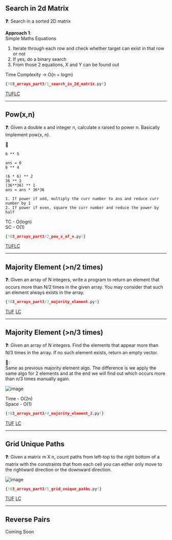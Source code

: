 ## Search in 2d Matrix

**❓**: Search in a sorted 2D matrix<br>

**Approach 1**:<br>
Simple Maths Equations<br>
1. Iterate through each row and check whether target can exist in that row or not<br>
2. If yes, do a binary search<br>
3. From those 2 equations, X and Y can be found out<br>

Time Complexity -> O(n + logm)

```py
{!03_arrays_part3/1_search_in_2d_matrix.py!}
```
[TUF](https://takeuforward.org/data-structure/search-in-a-sorted-2d-matrix/)[LC](https://leetcode.com/problems/search-a-2d-matrix/)<br>

---

## Pow(x,n)

**❓**: Given a double x and integer n, calculate x raised to power n. Basically Implement pow(x, n).<br>

**🧠**<br>
```
6 ** 5

ans = 6
6 ** 4

(6 * 6) ** 2
36 ** 2
(36**36) ** 1
ans = ans * 36*36

1. If power if odd, multiply the curr number to ans and reduce curr number by 1
2. If power if even, square the curr number and reduce the power by half
```


TC - O(logn)<br>
SC - O(1)

```py
{!03_arrays_part3/2_pow_x_of_n.py!}
```
[TUF](https://takeuforward.org/data-structure/implement-powxn-x-raised-to-the-power-n/)[LC](https://leetcode.com/problems/powx-n/)<br>

---

## Majority Element (>n/2 times)

**❓**: Given an array of N integers, write a program to return an element that occurs more than N/2 times in the given array. You may consider that such an element always exists in the array.<br>


```py
{!03_arrays_part3/3_majority_element.py!}
```

[TUF](ttps://takeuforward.org/data-structure/find-the-majority-element-that-occurs-more-than-n-2-times/) [LC](https://leetcode.com/problems/majority-element/)<br>



---

## Majority Element (>n/3 times)

**❓**: Given an array of N integers. Find the elements that appear more than N/3 times in the array. If no such element exists, return an empty vector.<br>



**🧠**:<br>
Same as previous majority element algo. The difference is we apply the same algo for 2 elements and at the end we will find out which occurs more than n/3 times manually again.<br>

![image](https://static.takeuforward.org/wp/uploads/2023/04/Screenshot-2023-04-20-224857.png)

Time - O(2n)<br>
Space - O(1)

```py
{!03_arrays_part3/4_majority_element_2.py!}
```
[TUF](https://takeuforward.org/data-structure/majority-elementsn-3-times-find-the-elements-that-appears-more-than-n-3-times-in-the-array/) [LC](https://leetcode.com/problems/majority-element-ii/)<br>

---

## Grid Unique Paths

**❓**: Given a matrix m X n, count paths from left-top to the right bottom of a matrix with the constraints that from each cell you can either only move to the rightward direction or the downward direction.<br>

![image](https://assets.leetcode.com/uploads/2018/10/22/robot_maze.png)

```py
{!03_arrays_part3/5_grid_unique_paths.py!}
```

[TUF](https://takeuforward.org/data-structure/grid-unique-paths-count-paths-from-left-top-to-the-right-bottom-of-a-matrix/) [LC](https://leetcode.com/problems/unique-paths/)<br>


---

## Reverse Pairs

Coming Soon